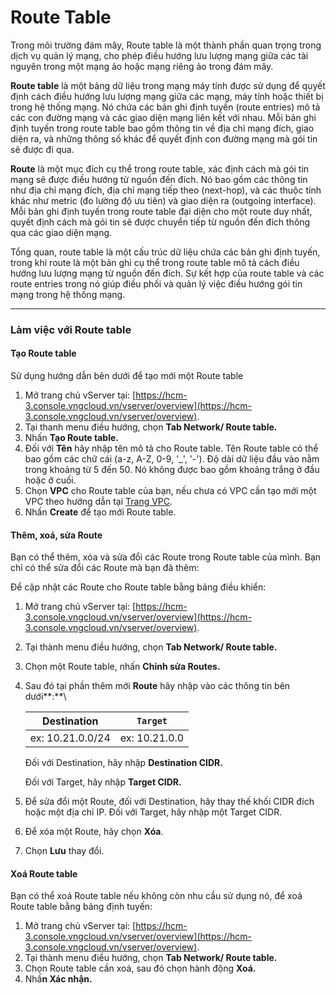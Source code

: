 # Route Table

Trong môi trường đám mây, Route table là một thành phần quan trọng trong dịch vụ quản lý mạng, cho phép điều hướng lưu lượng mạng giữa các tài nguyên trong một mạng ảo hoặc mạng riêng ảo trong đám mây.

**Route table** là một bảng dữ liệu trong mạng máy tính được sử dụng để quyết định cách điều hướng lưu lượng mạng giữa các mạng, máy tính hoặc thiết bị trong hệ thống mạng. Nó chứa các bản ghi định tuyến (route entries) mô tả các con đường mạng và các giao diện mạng liên kết với nhau. Mỗi bản ghi định tuyến trong route table bao gồm thông tin về địa chỉ mạng đích, giao diện ra, và những thông số khác để quyết định con đường mạng mà gói tin sẽ được đi qua.

**Route** là một mục đích cụ thể trong route table, xác định cách mà gói tin mạng sẽ được điều hướng từ nguồn đến đích. Nó bao gồm các thông tin như địa chỉ mạng đích, địa chỉ mạng tiếp theo (next-hop), và các thuộc tính khác như metric (đo lường độ ưu tiên) và giao diện ra (outgoing interface). Mỗi bản ghi định tuyến trong route table đại diện cho một route duy nhất, quyết định cách mà gói tin sẽ được chuyển tiếp từ nguồn đến đích thông qua các giao diện mạng.

Tổng quan, route table là một cấu trúc dữ liệu chứa các bản ghi định tuyến, trong khi route là một bản ghi cụ thể trong route table mô tả cách điều hướng lưu lượng mạng từ nguồn đến đích. Sự kết hợp của route table và các route entries trong nó giúp điều phối và quản lý việc điều hướng gói tin mạng trong hệ thống mạng.

***

### **Làm việc với Route table** <a href="#routetable-lamviecvoiroutetable" id="routetable-lamviecvoiroutetable"></a>

#### **Tạo Route table** <a href="#routetable-taoroutetable" id="routetable-taoroutetable"></a>

Sử dụng hướng dẫn bên dưới để tạo mới một Route table

1. Mở trang chủ vServer tại: [https://hcm-3.console.vngcloud.vn/vserver/overview](https://hcm-3.console.vngcloud.vn/vserver/overview).
2. Tại thanh menu điều hướng, chọn **Tab Network/ Route table.**
3. Nhấn **Tạo Route table.**
4. Đối với **Tên** hãy nhập tên mô tả cho Route table. Tên Route table có thể bao gồm các chữ cái (a-z, A-Z, 0-9, '\_', '-'). Độ dài dữ liệu đầu vào nằm trong khoảng từ 5 đến 50. Nó không được bao gồm khoảng trắng ở đầu hoặc ở cuối.
5. Chọn **VPC** cho Route table của bạn, nếu chưa có VPC cần tạo mới một VPC theo hướng dẫn tại [Trang VPC](virtual-private-cloud-vpc.md).
6. Nhấn **Create** để tạo mới Route table.

#### **Thêm, xoá, sửa Route**  <a href="#routetable-them-xoa-suaroute" id="routetable-them-xoa-suaroute"></a>

Bạn có thể thêm, xóa và sửa đổi các Route trong Route table của mình. Bạn chỉ có thể sửa đổi các Route mà bạn đã thêm:

Để cập nhật các Route cho Route table bằng bảng điều khiển:

1. Mở trang chủ vServer tại: [https://hcm-3.console.vngcloud.vn/vserver/overview](https://hcm-3.console.vngcloud.vn/vserver/overview).
2. Tại thành menu điều hướng, chọn **Tab Network/ Route table.**
3. Chọn một Route table, nhấn **Chỉnh sửa Routes.**
4.  Sau đó tại phần thêm mới **Route** hãy nhập vào các thông tin bên dưới**:**\


    | Destination      | `Target`      |
    | ---------------- | ------------- |
    | ex: 10.21.0.0/24 | ex: 10.21.0.0 |

    Đối với Destination, hãy nhập **Destination CIDR.**

    Đối với Target, hãy nhập **Target CIDR.**
5. Để sửa đổi một Route, đối với Destination, hãy thay thế khối CIDR đích hoặc một địa chỉ IP. Đối với Target, hãy nhập một Target CIDR.
6. Để xóa một Route, hãy chọn **Xóa**.
7. Chọn **Lưu** thay đổi.

#### **Xoá Route table** <a href="#routetable-xoaroutetable" id="routetable-xoaroutetable"></a>

Bạn có thể xoá Route table nếu không còn nhu cầu sử dụng nó, để xoá Route table bằng bảng định tuyến:

1. Mở trang chủ vServer tại: [https://hcm-3.console.vngcloud.vn/vserver/overview](https://hcm-3.console.vngcloud.vn/vserver/overview).
2. Tại thành menu điều hướng, chọn **Tab Network/ Route table.**
3. Chọn Route table cần xoá, sau đó chọn hành động **Xoá.**
4. Nhấ**n Xác nhận.**
